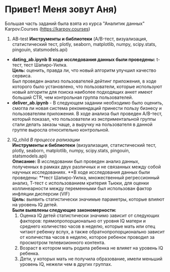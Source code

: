 # Привет! Меня зовут Аня)
Большая часть заданий была взята из курса "Аналитик данных" Karpov.Courses (https://karpov.courses)
1. AB-test
  **Инструменты и библиотеки** (A/B-тест, визуализация, статистический тест, plotly, seaborn, matplotlib, numpy, scipy.stats, pingouin, statsmodels.api)
- **dating_ab.ipynb**
  **В ходе исследования данных были проведены:** t-тест, тест Шапиро-Уилка.  
  **Цель:** оценить, правда ли, что новый алгоритм улучшил качество сервиса.  
  Был проведен анализ пользователей дейтинг приложения, в ходе которого было установлено, что пользователи, которые используют новый алгоритм для поиска наиболее подходящих анкет имеют больший CTR, чем контрольная группа пользователей.  
- **deliver_ab.ipynb** - В следующем задании необходимо было оценить, смогла ли новая система рекомендаций принести пользу бизнесу и пользователям приложения. В ходе анализа был проведен A/B-тест, который показал, что пользователи из эксприментальной группы стали делать заказы чаще, а выручку на пользователя в данной группе выросла относительно контрольной.   
2.  IQ_child *В процессе рализации*  
  **Инструменты и библиотеки** (визуализация, статистический тест, plotly, seaborn, matplotlib, numpy, scipy.stats, pingouin, statsmodels.api)  
   **Описание:** В исследовании был проведен анализ данных, полученных в рамках двух различных и не связанных между собой научных исследованиях.
   **В ходе исследования данных были проведены: **тест Шапиро-Уилка, множественный регрессионный анализ, Т-тест с использованием критерия Тьюки, для оценки коллинеарности между переменными был использован фактор инфляции дисперсии (VIF)  
   **Цель:** выявить статистически значимые параметры, которые влияют на уровень IQ детей.  
   **Были выявлены следующие закономерности:**  
    1. Оценка IQ детей статистически значимо зависит от следующих факторов: прямопропорционально от уровня IQ матери и среднего количество часов в неделю, которые мать или отец читают ребенку вслух, а также обратнопропорционально зависит от количества часов в неделю, которое ребенок проводил за просмотром телевизионного контента.  
    2. Возраст в котором мать родила ребенка не влияет на уровень IQ ребенка.  
    3. Дети, у которых мать не получила образование, имели меньший уровень IQ, нежели чем в других группах.  

